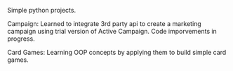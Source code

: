 Simple python projects.

Campaign: Learned to integrate 3rd party api to create a marketing campaign using trial version of Active Campaign. Code imporvements in progress.

Card Games: Learning OOP concepts by applying them to build simple card games.
